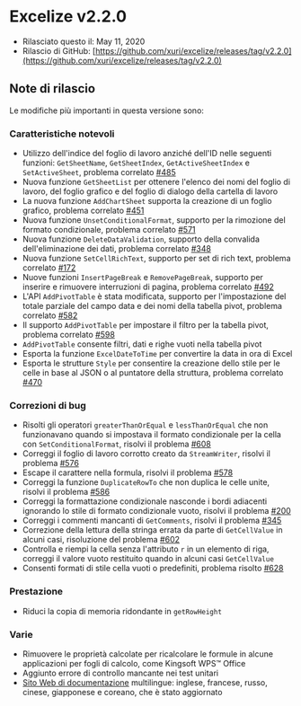 # Excelize v2.2.0

* Rilasciato questo il: May 11, 2020
* Rilascio di GitHub: [https://github.com/xuri/excelize/releases/tag/v2.2.0](https://github.com/xuri/excelize/releases/tag/v2.2.0)

## Note di rilascio

Le modifiche più importanti in questa versione sono:

### Caratteristiche notevoli

* Utilizzo dell'indice del foglio di lavoro anziché dell'ID nelle seguenti funzioni: `GetSheetName`, `GetSheetIndex`, `GetActiveSheetIndex` e `SetActiveSheet`, problema correlato [#485](https://github.com/xuri/excelize/issues/485)
* Nuova funzione `GetSheetList` per ottenere l'elenco dei nomi del foglio di lavoro, del foglio grafico e del foglio di dialogo della cartella di lavoro
* La nuova funzione `AddChartSheet` supporta la creazione di un foglio grafico, problema correlato [#451](https://github.com/xuri/excelize/issues/451)
* Nuova funzione `UnsetConditionalFormat`, supporto per la rimozione del formato condizionale, problema correlato [#571](https://github.com/xuri/excelize/issues/571)
* Nuova funzione `DeleteDataValidation`, supporto della convalida dell'eliminazione dei dati, problema correlato [#348](https://github.com/xuri/excelize/issues/348)
* Nuova funzione `SetCellRichText`, supporto per set di rich text, problema correlato [#172](https://github.com/xuri/excelize/issues/172)
* Nuove funzioni `InsertPageBreak` e `RemovePageBreak`, supporto per inserire e rimuovere interruzioni di pagina, problema correlato [#492](https://github.com/xuri/excelize/issues/492)
* L'API `AddPivotTable` è stata modificata, supporto per l'impostazione del totale parziale del campo data e dei nomi della tabella pivot, problema correlato [#582](https://github.com/xuri/excelize/issues/582)
* Il supporto `AddPivotTable` per impostare il filtro per la tabella pivot, problema correlato [#598](https://github.com/xuri/excelize/issues/598)
* `AddPivotTable` consente filtri, dati e righe vuoti nella tabella pivot
* Esporta la funzione `ExcelDateToTime` per convertire la data in ora di Excel
* Esporta le strutture `Style` per consentire la creazione dello stile per le celle in base al JSON o al puntatore della struttura, problema correlato [#470](https://github.com/xuri/excelize/issues/470)

### Correzioni di bug

* Risolti gli operatori `greaterThanOrEqual` e `lessThanOrEqual` che non funzionavano quando si impostava il formato condizionale per la cella con `SetConditionalFormat`, risolvi il problema [#608](https://github.com/xuri/excelize/issues/608)
* Correggi il foglio di lavoro corrotto creato da `StreamWriter`, risolvi il problema [#576](https://github.com/xuri/excelize/issues/576)
* Escape il carattere nella formula, risolvi il problema [#578](https://github.com/xuri/excelize/issues/578)
* Correggi la funzione `DuplicateRowTo` che non duplica le celle unite, risolvi il problema [#586](https://github.com/xuri/excelize/issues/586)
* Correggi la formattazione condizionale nasconde i bordi adiacenti ignorando lo stile di formato condizionale vuoto, risolvi il problema [#200](https://github.com/xuri/excelize/issues/200)
* Correggi i commenti mancanti di `GetComments`, risolvi il problema [#345](https://github.com/xuri/excelize/issues/345)
* Correzione della lettura della stringa errata da parte di `GetCellValue` in alcuni casi, risoluzione del problema [#602](https://github.com/xuri/excelize/issues/602)
* Controlla e riempi la cella senza l'attributo `r` in un elemento di riga, correggi il valore vuoto restituito quando in alcuni casi `GetCellValue`
* Consenti formati di stile cella vuoti o predefiniti, problema risolto [#628](https://github.com/xuri/excelize/issues/628)

### Prestazione

* Riduci la copia di memoria ridondante in `getRowHeight`

### Varie

* Rimuovere le proprietà calcolate per ricalcolare le formule in alcune applicazioni per fogli di calcolo, come Kingsoft WPS&trade; Office
* Aggiunto errore di controllo mancante nei test unitari
* [Sito Web di documentazione](https://xuri.me/excelize) multilingue: inglese, francese, russo, cinese, giapponese e coreano, che è stato aggiornato
